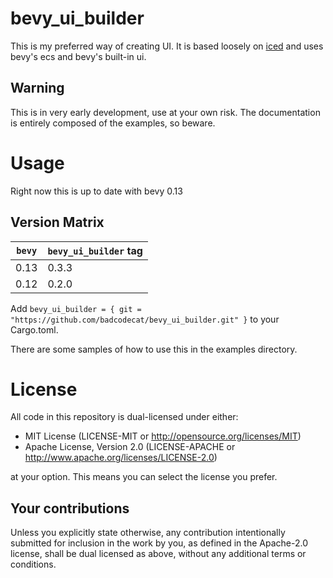 # bevy_ui_builder
This is my preferred way of creating UI. It is based loosely on [iced](https://github.com/iced-rs/iced) and uses bevy's ecs and bevy's built-in ui.
## Warning
This is in very early development, use at your own risk. The documentation is entirely composed of the examples, so beware.

# Usage
Right now this is up to date with bevy 0.13

## Version Matrix
| `bevy` | `bevy_ui_builder` tag |
|------|------|
| 0.13 | 0.3.3 |
| 0.12 | 0.2.0 |

Add `bevy_ui_builder = { git = "https://github.com/badcodecat/bevy_ui_builder.git" }` to your Cargo.toml.

There are some samples of how to use this in the examples directory.

# License

All code in this repository is dual-licensed under either:

- MIT License (LICENSE-MIT or http://opensource.org/licenses/MIT)
- Apache License, Version 2.0 (LICENSE-APACHE or http://www.apache.org/licenses/LICENSE-2.0)

at your option. This means you can select the license you prefer.

## Your contributions
Unless you explicitly state otherwise, any contribution intentionally submitted for inclusion in the
work by you, as defined in the Apache-2.0 license, shall be dual licensed as above, without any
additional terms or conditions.
